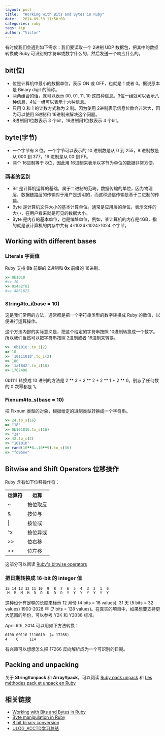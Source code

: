 ```yaml
---
layout: post
title:  "Working with Bits and Bytes in Ruby"
date:   2014-09-30 11:50:00
categories: ruby
tags: tip
author: "Victor"
---
```


有时候我们会遇到如下需求：我们要读取一个 2进制 UDP 数据包，把其中的数据转换成 Ruby 可识别的字符串或数字什么的，然后发送一个响应什么的。

## bit(位)

* 位是计算机中最小的数据单位，表示 ON 或 OFF，也就是 1 或者 0。据说原本是 Binary digit 的简称。
* 两两组合的话，就可以表示 00, 01, 11, 10 这四种信息。3位一组就可以表示八种信息，4位一组可以表示十六种信息。
* 只用 0 和 1 的计数方式称为 2 制。因为使用 2进制表示信息位数会非常大，因为可以使用 8进制和 16进制来解决这个问题。
* 8进制用1位数表示 3 个bit，16进制用1位数表示 4 个bit。

## byte(字节)

* 一个字节有 8 位。一个字节可以表示的 10 进制数是从 0 到 255，8 进制数是从 000 到 377，16 进制是从 00 到 FF。
* 两个 16进制等于 8位，因此用 16进制来表示以字节为单位的数据非常方便。

### 两者的区别

* Bit 是计算机运算的基础，属于二进制的范畴。数据传输的单位，因为物理层，数据链路层的传输对于用户是透明的，而这种通信传输是基于二进制的传输。
* Byte 是计算机文件大小的基本计算单位。通常是应用层的单位，表示文件的大小，在用户看来就是可见的数据大小。
* Byte 是内存的基本单位，也是编址单位，例如，某计算机的内存是4GB，指的就是该计算机的内存中共有 4×1024×1024×1024 个字节。

## Working with different bases

### Literals 字面值

Ruby 支持 **0b** 前缀的 2进制和 **0x** 前缀的 16进制。

```ruby
>> 0b1010
#=> 10
>> 0x4a2f81
#=> 4861825
```

### String#to_i(base = 10)

这是我们常用的方法，通常都是把一个字符串类型的数字转换成 Ruby 的数值，以便进行运算操作。

这个方法内部的实际意义是，把这个给定的字符串按照 10进制转换成一个数字。所以我们当然可以把字符串按照 2进制或者 16进制来转换。

```ruby
>> '0b1010'.to_i(2)
=> 10
>> '10111010'.to_i(2)
=> 186
>> '1af842'.to_i(16)
=> 1767490
```

0b1111 转换成 10 进制的方法是 2 ** 3 + 2 ** 2 + 2 ** 1 + 2 ** 0。别忘了任何数的 0 次幂都是 1。

### Fixnum#to_s(base = 10)

把 Fixnum 类型的对象，根据给定的进制类型转换成一个字符串。

```ruby
>> 24.to_s(16)
=> "18"
>> 0b101010.to_s(16)
=> "2a"
>> 42.to_s(2)
=> "101010"
>> rand(10**8..10**9).to_s(36)
=> "fd95me"
```

## Bitwise and Shift Operators 位移操作


Ruby 含有如下位移操作符：

<table>
  <tr>
    <th>运算符</th>
    <th>运算</th>
  </tr>
  <tr>
    <td>~</td>
    <td>按位取反</td>
  </tr>
  <tr>
    <td>&</td>
    <td>按位与</td>
  </tr>
  <tr>
    <td>|</td>
    <td>按位或</td>
  </tr>
  <tr>
    <td>^x</td>
    <td>按位异或</td>
  </tr>
  <tr>
    <td>>></td>
    <td>位右移</td>
  </tr>
  <tr>
    <td><<</td>
    <td>位左移</td>
  </tr>
</table>

这部分可以阅读 [Ruby's bitwise operators](http://calleerlandsson.com/2014/02/06/rubys-bitwise-operators/)

### 把日期转换成 16-bit 的 integer 值

```
15 14 13 12 11 10  9  8  7  6  5  4  3  2  1  0
 M  M  M  M  D  D  D  D  D  Y  Y  Y  Y  Y  Y  Y
```

这种设计有足够的长度来标示 12 月份 (4 bits = 16 values),  31 天 (5 bits = 32 values)  1900-2028 年 (7 bits = 128 values)。在真实的项目中，如果想要支持更大范围的年份，可以参考 Y2K 和 Y2038 标准。

April 6th, 2014 可以用如下方法转换：

```
0100 00110 1110010  (= 17266)
4    6     114
```

有兴趣可以想想怎么把 17266 反向解析成为一个可识别的日期。

## Packing and unpacking

关于 **String#unpack** 和 **Array#pack**，可以阅读 [Ruby pack unpack](http://blog.bigbinary.com/2011/07/20/ruby-pack-unpack.html) 和 [Les méthodes pack et unpack en Ruby](http://vfsvp.fr/article/les-methodes-pack-et-unpack-en-ruby/)


## 相关链接

* [Working with Bits and Bytes in Ruby](http://www.webascender.com/Blog/ID/529/Working-with-Bits-and-Bytes-in-Ruby#.VCoLPCmSz0Z)
* [Byte manipulation in Ruby](http://happybearsoftware.com/byte-manipulation-in-ruby.html)
* [8 bit binary conversion](https://www.ruby-forum.com/topic/4417836)
* [ULOG_ACCTD学习总结](http://blog.csdn.net/flyingstarwb/article/details/1874529)
